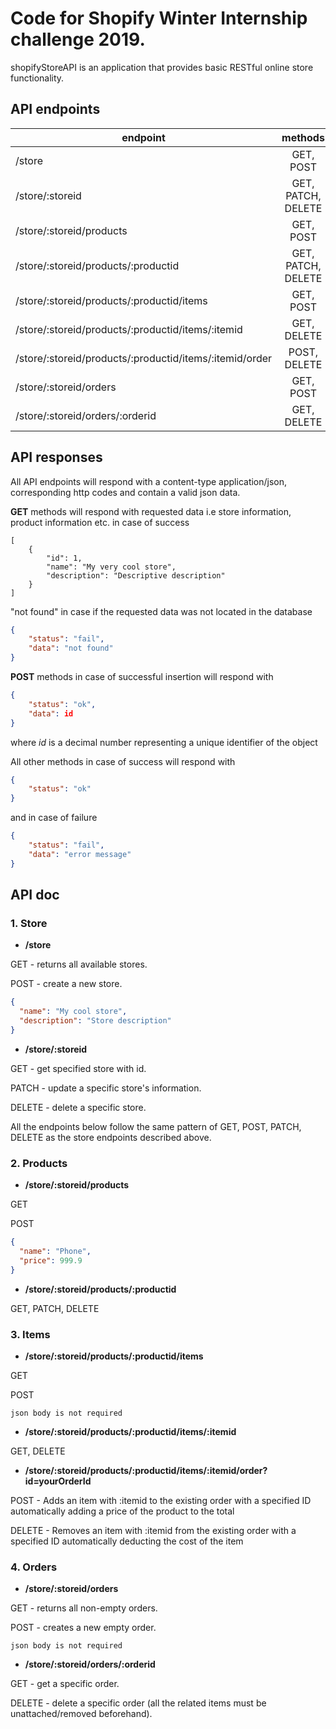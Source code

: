 # Code for Shopify Winter Internship challenge 2019.
shopifyStoreAPI is an application that provides basic RESTful online store functionality.

## API endpoints
| endpoint       | methods       |
| -------------  |:-------------:| 
| /store         | GET, POST     | 
| /store/:storeid| GET, PATCH, DELETE      |
| /store/:storeid/products  | GET, POST      |
| /store/:storeid/products/:productid  | GET, PATCH, DELETE      |
| /store/:storeid/products/:productid/items  | GET,  POST      |
| /store/:storeid/products/:productid/items/:itemid  | GET,  DELETE      |
| /store/:storeid/products/:productid/items/:itemid/order  | POST,  DELETE      |
| /store/:storeid/orders | GET,  POST      |
| /store/:storeid/orders/:orderid  | GET,  DELETE      |

## API responses
All API endpoints will respond with a content-type application/json, corresponding http codes and contain a valid json data.

__GET__ methods will respond with requested data i.e store information, product information etc. in case of success
```
[
    {
        "id": 1,
        "name": "My very cool store",
        "description": "Descriptive description"
    }
]
```
"not found" in case if the requested data was not located in the database
```json
{
    "status": "fail",
    "data": "not found"
}
```

__POST__ methods in case of successful insertion will respond with
```json
{
    "status": "ok",
    "data": id
}
```
where *id* is a decimal number representing a unique identifier of the object

All other methods in case of success will respond with 
```json
{
    "status": "ok"
}
```
and in case of failure
```json
{
    "status": "fail",
    "data": "error message"
}
```

## API doc
### 1. Store

- __/store__

GET - returns all available stores.

POST - create a new store.
```json
{
  "name": "My cool store",
  "description": "Store description"
}
```


- __/store/:storeid__

GET - get specified store with id.

PATCH - update a specific store's information.

DELETE - delete a specific store.

All the endpoints below follow the same pattern of GET, POST, PATCH, DELETE as the store endpoints described above.

### 2. Products

- __/store/:storeid/products__

GET

POST
```json
{
  "name": "Phone",
  "price": 999.9
}
```


- __/store/:storeid/products/:productid__

GET, PATCH, DELETE

### 3. Items

- __/store/:storeid/products/:productid/items__

GET

POST
```
json body is not required
```

- __/store/:storeid/products/:productid/items/:itemid__

GET, DELETE

- __/store/:storeid/products/:productid/items/:itemid/order?id=yourOrderId__

POST - Adds an item with :itemid to the existing order with a specified ID automatically adding a price of the product to the total

DELETE - Removes an item with :itemid from the existing order with a specified ID automatically deducting the cost of the item

### 4. Orders

- __/store/:storeid/orders__

GET - returns all non-empty orders.

POST - creates a new empty order.
```
json body is not required
```

- __/store/:storeid/orders/:orderid__

GET - get a specific order.

DELETE - delete a specific order (all the related items must be unattached/removed beforehand).
